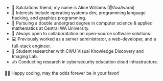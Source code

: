 - 👋 Salutations friend, my name is Alice Williams (@AvaAvarai)
- 👀 Interests include operating systems dev, programming language hacking, and graphics programming.
- 🌱 Pursuing a double undergrad degree in computer science & applied mathematics at Central WA University.
- 💞️ Always open to collaboratation on open-source software solutions.
- :computer: Previously worked as a server administrator, a web-developer, and a full-stack engineer.
- :microscope: Student researcher with CWU Visual Knowledge Discovery and Imaging Lab.
- :writing_hand: Conducting research in cybersecurity education cloud infrastructure.

:woman_technologist: Happy coding, may the odds forever be in your favor!
